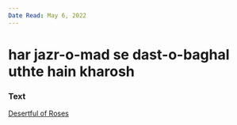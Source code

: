 ```yaml
---
Date Read: May 6, 2022
---
```


# har jazr-o-mad se dast-o-baghal uthte hain kharosh

### Text
[Desertful of Roses](http://www.columbia.edu/itc/mealac/pritchett/00garden/02c/0239/index_0239.html)

